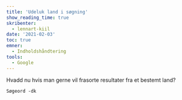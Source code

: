 ```yaml
---
title: 'Udeluk land i søgning'
show_reading_time: true
skribenter:
  - lennart-kiil
date: '2021-02-03'
toc: true
emner:
  - Indholdshåndtering
tools:
  - Google
---
```


Hvadd nu hvis man gerne vil frasorte resultater fra et bestemt land?

```
Søgeord -dk
```
